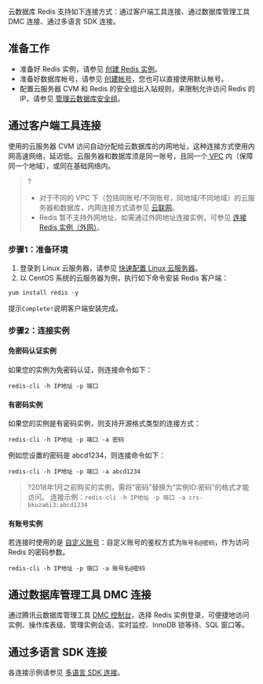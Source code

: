 云数据库 Redis 支持如下连接方式：通过客户端工具连接、通过数据库管理工具 DMC 连接、通过多语言 SDK 连接。

## 准备工作
- 准备好 Redis 实例，请参见 [创建 Redis 实例](https://intl.cloud.tencent.com/document/product/239/37712)。
- 准备好数据库帐号，请参见 [创建帐号](https://intl.cloud.tencent.com/document/product/239/34590)，您也可以直接使用默认帐号。
- 配置云服务器 CVM 和 Redis 的安全组出入站规则，来限制允许访问 Redis 的 IP，请参见 [管理云数据库安全组](https://intl.cloud.tencent.com/document/product/239/31945)。

## 通过客户端工具连接
使用的云服务器 CVM 访问自动分配给云数据库的内网地址，这种连接方式使用内网高速网络，延迟低。云服务器和数据库须是同一账号，且同一个[ VPC](https://intl.cloud.tencent.com/document/product/215/535) 内（保障同一个地域），或同在基础网络内。
>?
>- 对于不同的 VPC 下（包括同账号/不同账号，同地域/不同地域）的云服务器和数据库，内网连接方式请参见  [云联网](https://intl.cloud.tencent.com/document/product/1003)。
>- Redis 暂不支持外网地址，如需通过外网地址连接实例，可参见 [连接 Redis 实例（外网）](https://intl.cloud.tencent.com/document/product/239/35905)。

### 步骤1：准备环境
1. 登录到 Linux 云服务器，请参见 [快速配置 Linux 云服务器](https://intl.cloud.tencent.com/document/product/213/10517)。
2. 以 CentOS 系统的云服务器为例，执行如下命令安装 Redis 客户端：
```
yum install redis -y
```
提示`Complete!`说明客户端安装完成。

### 步骤2：连接实例
#### 免密码认证实例
如果您的实例为免密码认证，则连接命令如下：
```
redis-cli -h IP地址 -p 端口
```

#### 有密码实例
如果您的实例是有密码实例，则支持开源格式类型的连接方式：
```
redis-cli -h IP地址 -p 端口 -a 密码
```

例如您设置的密码是 abcd1234，则连接命令如下：
```
redis-cli -h IP地址 -p 端口 -a abcd1234
```
>?2018年1月之前购买的实例，需将“密码”替换为“实例ID:密码”的格式才能访问。
>连接示例：`redis-cli -h IP地址 -p 端口 -a crs-bkuza6i3:abcd1234`


#### 有账号实例
若连接时使用的是 [自定义账号](https://intl.cloud.tencent.com/document/product/239/34590)：自定义账号的鉴权方式为`账号名@密码`，作为访问 Redis 的密码参数。

```
redis-cli -h IP地址 -p 端口 -a 账号名@密码
```


## 通过数据库管理工具 DMC 连接
通过腾讯云数据库管理工具 [DMC 控制台](https://dms.cloud.tencent.com/#/login)，选择 Redis 实例登录，可便捷地访问实例、操作库表级、管理实例会话、实时监控、InnoDB 锁等待、SQL 窗口等。

## 通过多语言 SDK 连接
各连接示例请参见 [多语言 SDK 连接](https://intl.cloud.tencent.com/document/product/239/7042)。

